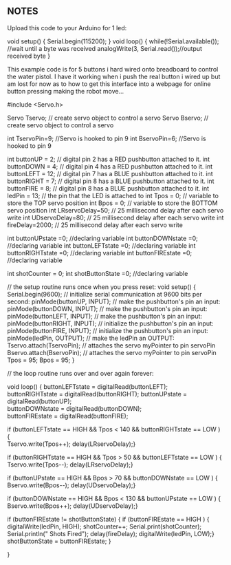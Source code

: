 ## NOTES

Upload this code to your Arduino for 1 led:

void setup()
{
  Serial.begin(115200);
}
void loop()
{
  while(!Serial.available());	//wait until a byte was received
  analogWrite(3, Serial.read());//output received byte
}




 This example code is for 5 buttons i hard wired onto breadboard to control the water pistol. I have it working when i push the real button i wired up but am lost for now as to how to get this interface into a webpage for online button pressing making the robot move...
 
#include <Servo.h>

Servo Tservo;  // create servo object to control a servo
Servo Bservo;  // create servo object to control a servo

int TservoPin=9;   //Servo is hooked to pin 9
int BservoPin=6;   //Servo is hooked to pin 9

int buttonUP = 2;    // digital pin 2 has a RED pushbutton attached to it.
int buttonDOWN = 4;  // digital pin 4 has a RED pushbutton attached to it.
int buttonLEFT = 12;  // digital pin 7 has a BLUE pushbutton attached to it.
int buttonRIGHT = 7; // digital pin 8 has a BLUE pushbutton attached to it.
int buttonFIRE = 8; // digital pin 8 has a BLUE pushbutton attached to it.
int ledPin = 13;       // the pin that the LED is attached to
int Tpos = 0;    // variable to store the TOP servo position
int Bpos = 0;    // variable to store the BOTTOM servo position
int LRservoDelay=50; // 25 millisecond delay after each servo write
int UDservoDelay=80; // 25 millisecond delay after each servo write
int fireDelay=2000; // 25 millisecond delay after each servo write

int buttonUPstate =0; //declaring variable
int buttonDOWNstate =0; //declaring variable
int buttonLEFTstate =0; //declaring variable
int buttonRIGHTstate =0; //declaring variable
int buttonFIREstate =0; //declaring variable

int shotCounter = 0;
int shotButtonState =0; //declaring variable

// the setup routine runs once when you press reset:
void setup() {
  Serial.begin(9600);   // initialize serial communication at 9600 bits per second:
  pinMode(buttonUP, INPUT);    // make the pushbutton's pin an input:
  pinMode(buttonDOWN, INPUT);   // make the pushbutton's pin an input:
  pinMode(buttonLEFT, INPUT);   // make the pushbutton's pin an input:
  pinMode(buttonRIGHT, INPUT);   // initialize the pushbutton's pin an input:
  pinMode(buttonFIRE, INPUT);   // initialize the pushbutton's pin an input:
  pinMode(ledPin, OUTPUT);  // make the ledPin an OUTPUT:
  Tservo.attach(TservoPin);  // attaches the servo myPointer to pin servoPin
  Bservo.attach(BservoPin);  // attaches the servo myPointer to pin servoPin
  Tpos = 95;
  Bpos = 95;
}

// the loop routine runs over and over again forever:

void loop() {
  buttonLEFTstate = digitalRead(buttonLEFT);  
  buttonRIGHTstate = digitalRead(buttonRIGHT);
  buttonUPstate = digitalRead(buttonUP);  
  buttonDOWNstate = digitalRead(buttonDOWN);  
  buttonFIREstate = digitalRead(buttonFIRE);  

if (buttonLEFTstate == HIGH && Tpos < 140 && buttonRIGHTstate == LOW ) {   
    Tservo.write(Tpos++);
    delay(LRservoDelay);}

if (buttonRIGHTstate == HIGH && Tpos > 50 && buttonLEFTstate == LOW ) {   
    Tservo.write(Tpos--);
    delay(LRservoDelay);}

if (buttonUPstate == HIGH && Bpos > 70 && buttonDOWNstate == LOW ) {   
    Bservo.write(Bpos--);
    delay(UDservoDelay);}

if (buttonDOWNstate == HIGH && Bpos < 130 && buttonUPstate == LOW ) {   
    Bservo.write(Bpos++);
    delay(UDservoDelay);}

 if (buttonFIREstate != shotButtonState) {
if (buttonFIREstate == HIGH ) {
    digitalWrite(ledPin, HIGH);
    shotCounter++;
    Serial.print(shotCounter);
    Serial.println(" Shots Fired");
    delay(fireDelay);
    digitalWrite(ledPin, LOW);}
shotButtonState = buttonFIREstate;
}

}
